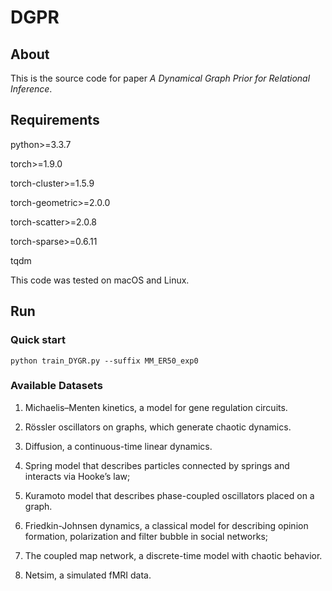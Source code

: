 # DGPR


## About

This is the source code for paper _A Dynamical Graph Prior for Relational Inference_.

## Requirements

python>=3.3.7

torch>=1.9.0

torch-cluster>=1.5.9

torch-geometric>=2.0.0

torch-scatter>=2.0.8

torch-sparse>=0.6.11

tqdm

This code was tested on macOS and Linux.

## Run

### Quick start

	python train_DYGR.py --suffix MM_ER50_exp0

### Available Datasets

1.  Michaelis–Menten kinetics, a model for gene regulation circuits.

2.  Rössler oscillators on graphs, which generate chaotic dynamics.

3.  Diffusion, a continuous-time linear dynamics.

4.  Spring model that describes particles connected by springs and interacts via Hooke’s law;

5.  Kuramoto model that describes phase-coupled oscillators placed on a graph.

6.  Friedkin-Johnsen dynamics, a classical model for describing opinion formation, polarization and filter bubble in social networks;

7.  The coupled map network, a discrete-time model with chaotic behavior. 

8.  Netsim, a simulated fMRI data. 


